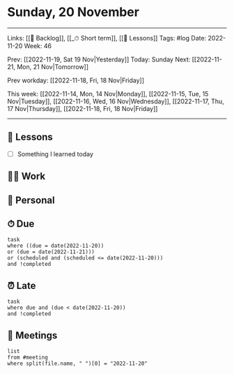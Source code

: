 # Sunday, 20 November

---
Links: [[📖 Backlog]], [[_⏱ Short term]], [[🌈 Lessons]]
Tags: #log 
Date: 2022-11-20
Week: 46

Prev: [[2022-11-19, Sat 19 Nov|Yesterday]]
Today: Sunday
Next: [[2022-11-21, Mon, 21 Nov|Tomorrow]]

Prev workday: [[2022-11-18, Fri, 18 Nov|Friday]]

This week: [[2022-11-14, Mon, 14 Nov|Monday]], [[2022-11-15, Tue, 15 Nov|Tuesday]],  [[2022-11-16, Wed, 16 Nov|Wednesday]], [[2022-11-17, Thu, 17 Nov|Thursday]], [[2022-11-18, Fri, 18 Nov|Friday]]

---

## 🌈 Lessons

- [ ] Something I learned today

## 🧑‍💻 Work



## 🏡 Personal



## ⏱ Due

```dataview
task
where ((due = date(2022-11-20)) 
or (due = date(2022-11-21)))
or (scheduled and (scheduled <= date(2022-11-20)))
and !completed
```

## ⏰ Late

```dataview
task
where due and (due < date(2022-11-20))
and !completed
```

## 👥 Meetings

```dataview
list
from #meeting 
where split(file.name, " ")[0] = "2022-11-20"
```
